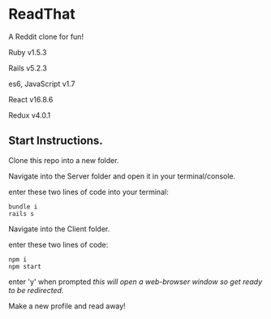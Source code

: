 # ReadThat

A Reddit clone for fun!

Ruby v1.5.3

Rails v5.2.3

es6, JavaScript v1.7

React v16.8.6

Redux v4.0.1

## Start Instructions.

Clone this repo into a new folder.

Navigate into the Server folder and open it in your terminal/console.

enter these two lines of code into your terminal:

```
bundle i
rails s
```

Navigate into the Client folder.

enter these two lines of code:

```
npm i
npm start
```

enter 'y' when prompted *this will open a web-browser window so get ready to be redirected.*

Make a new profile and read away!


